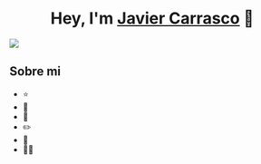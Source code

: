 <div align="center">
    <h1 align="center">Hey, I'm <a href="">Javier Carrasco</a> 👋</h1>
</div>
<img src="https://imgur.com/a/MiA7ynv">

## Sobre mi

- ⭐ 
- 📲 
- 🎥 
- ✏️ 
- 📗 
- 🧑‍🏫 
